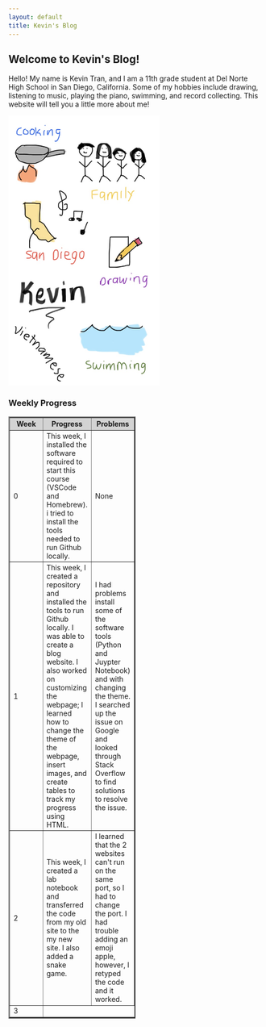 ```yaml
---
layout: default
title: Kevin's Blog
---
```



## Welcome to Kevin's Blog! 
Hello! My name is Kevin Tran, and I am a 11th grade student at Del Norte High School in San Diego, California. Some of my hobbies include drawing, listening to music, playing the piano, swimming, and record collecting. This website will tell you a little more about me!

<img src="images/IMG_0997.jpg" width="300"/>

<html>
<head>
</head>
<body>
    <h3>Weekly Progress</h3>
<table border="2px" style="width:50%;">
    <tr bgcolor="lightgray">
        <th style="width: 100px;">Week</th>
        <th width="width: 2000px;">Progress</th>
        <th width="width: 2000px;">Problems</th>
    </tr>
    <tr>
       <td>0</td>
       <td>This week, I installed the software required to start this course (VSCode and Homebrew). i tried to install the tools needed to run Github locally.
       <td>None </td>
    <tr>
        <td>1</td>
        <td>This week, I created a repository and installed the tools to run Github locally. I was able to create a blog website. I also worked on customizing the webpage; I learned how to change the theme of the webpage, insert images, and create tables to track my progress using HTML.
        <td>I had problems install some of the software tools (Python and Juypter Notebook) and with changing the theme. I searched up the issue on Google and looked through Stack Overflow to find solutions to resolve the issue.
    <tr>
        <td>2</td>
        <td> This week, I created a lab notebook and transferred the code from my old site to the my new site. I also added a snake game.
        <td> I learned that the 2 websites can't run on the same port, so I had to change the port. I had trouble adding an emoji apple, however, I retyped the code and it worked. 
    <tr>
        <td>3</td>